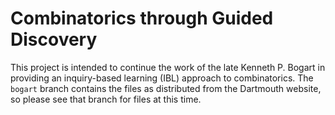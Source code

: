 # Combinatorics through Guided Discovery

This project is intended to continue the work of the late Kenneth P. Bogart in providing an inquiry-based learning (IBL) approach to combinatorics. The `bogart` branch contains the files as distributed from the Dartmouth website, so please see that branch for files at this time.
